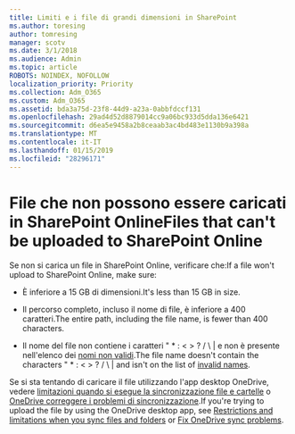 ```yaml
---
title: Limiti e i file di grandi dimensioni in SharePoint
ms.author: toresing
author: tomresing
manager: scotv
ms.date: 3/1/2018
ms.audience: Admin
ms.topic: article
ROBOTS: NOINDEX, NOFOLLOW
localization_priority: Priority
ms.collection: Adm_O365
ms.custom: Adm_O365
ms.assetid: bda3a75d-23f8-44d9-a23a-0abbfdccf131
ms.openlocfilehash: 29ad4d52d8879014cc9a06bc933d5dda136e6421
ms.sourcegitcommit: d6ea5e9458a2b8ceaab3ac4bd483e1130b9a398a
ms.translationtype: MT
ms.contentlocale: it-IT
ms.lasthandoff: 01/15/2019
ms.locfileid: "28296171"
---
```

# <a name="files-that-cant-be-uploaded-to-sharepoint-online"></a><span data-ttu-id="f4be8-102">File che non possono essere caricati in SharePoint Online</span><span class="sxs-lookup"><span data-stu-id="f4be8-102">Files that can't be uploaded to SharePoint Online</span></span>

<span data-ttu-id="f4be8-103">Se non si carica un file in SharePoint Online, verificare che:</span><span class="sxs-lookup"><span data-stu-id="f4be8-103">If a file won't upload to SharePoint Online, make sure:</span></span>
  
- <span data-ttu-id="f4be8-104">È inferiore a 15 GB di dimensioni.</span><span class="sxs-lookup"><span data-stu-id="f4be8-104">It's less than 15 GB in size.</span></span>
    
- <span data-ttu-id="f4be8-105">Il percorso completo, incluso il nome di file, è inferiore a 400 caratteri.</span><span class="sxs-lookup"><span data-stu-id="f4be8-105">The entire path, including the file name, is fewer than 400 characters.</span></span>
    
- <span data-ttu-id="f4be8-p101">Il nome del file non contiene i caratteri " \* : \< \> ? / \ | e non è presente nell'elenco dei [nomi non validi](https://go.microsoft.com/fwlink/?linkid=866430).</span><span class="sxs-lookup"><span data-stu-id="f4be8-p101">The file name doesn't contain the characters " \* : \< \> ? / \ | and isn't on the list of [invalid names](https://go.microsoft.com/fwlink/?linkid=866430).</span></span>
    
<span data-ttu-id="f4be8-108">Se si sta tentando di caricare il file utilizzando l'app desktop OneDrive, vedere [limitazioni quando si esegue la sincronizzazione file e cartelle](http://go.microsoft.com/fwlink/p/?LinkID=717734) o [OneDrive correggere i problemi di sincronizzazione](https://go.microsoft.com/fwlink/?linkid=866431).</span><span class="sxs-lookup"><span data-stu-id="f4be8-108">If you're trying to upload the file by using the OneDrive desktop app, see [Restrictions and limitations when you sync files and folders](http://go.microsoft.com/fwlink/p/?LinkID=717734) or [Fix OneDrive sync problems](https://go.microsoft.com/fwlink/?linkid=866431).</span></span>
  

